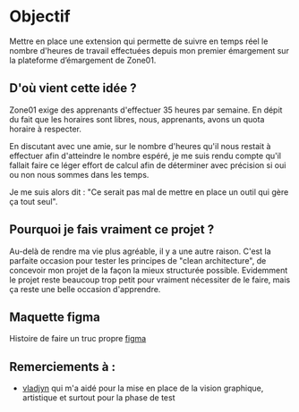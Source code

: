 # Objectif

Mettre en place une extension qui permette de suivre en temps réel le nombre d'heures de travail effectuées depuis mon premier émargement sur la plateforme d’émargement de Zone01.

## D'où vient cette idée ?

Zone01 exige des apprenants d'effectuer 35 heures par semaine. En dépit du fait que les horaires sont libres, nous, apprenants, avons un quota horaire à respecter.

En discutant avec une amie, sur le nombre d'heures qu'il nous restait à effectuer afin d'atteindre le nombre espéré, je me suis rendu compte qu'il fallait faire ce léger effort de calcul afin de déterminer avec précision si oui ou non nous sommes dans les temps.

Je me suis alors dit : "Ce serait pas mal de mettre en place un outil qui gère ça tout seul".

## Pourquoi je fais vraiment ce projet ?

Au-delà de rendre ma vie plus agréable, il y a une autre raison. C'est la parfaite occasion pour tester les principes de "clean architecture", de concevoir mon projet de la façon la mieux structurée possible.
Evidemment le projet reste beaucoup trop petit pour vraiment nécessiter de le faire, mais ça reste une belle occasion d'apprendre.

## Maquette figma

Histoire de faire un truc propre [figma](https://www.figma.com/design/3I6KF6HQTPfNMQqr4344iD/zone35?node-id=1-2&t=BP7ByxS3AV4zYEkI-1)

## Remerciements à :

- [vladjyn](https://github.com/vladjyn) qui m'a aidé pour la mise en place de la vision graphique, artistique et surtout pour la phase de test
